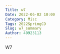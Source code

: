 ```yaml
---
Title: w7
Date: 2022-06-02 10:00
Category: Misc
Tags: 2022SpringCD
Slug: w7_summary
Author: 40923113
---
```



<!-- PELICAN_END_SUMMARY -->


W7